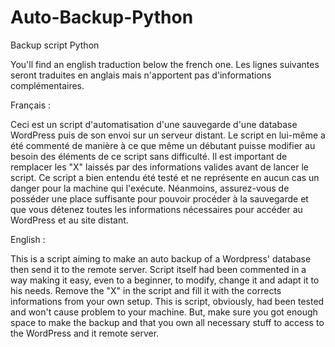 # Auto-Backup-Python
Backup script Python

You'll find an english traduction below the french one.
Les lignes suivantes seront traduites en anglais mais n'apportent pas d'informations complémentaires.

Français :

  Ceci est un script d'automatisation d'une sauvegarde d'une database WordPress puis de son envoi sur un serveur distant.
Le script en lui-même a été commenté de manière à ce que même un débutant puisse modifier au besoin des éléments de ce script sans
difficulté.
  Il est important de remplacer les "X" laissés par des informations valides avant de lancer le script. 
  Ce script a bien entendu été testé et ne représente en aucun cas un danger pour la machine qui l'exécute. Néanmoins, assurez-vous
de posséder une place suffisante pour pouvoir procéder à la sauvegarde et que vous détenez toutes les informations nécessaires pour
accéder au WordPress et au site distant.

English :

  This is a script aiming to make an auto backup of a Wordpress' database then send it to the remote server.
Script itself had been commented in a way making it easy, even to a beginner, to modify, change it and adapt it to his needs.
  Remove the "X" in the script and fill it with the corrects informations from your own setup.
  This is script, obviously, had been tested and won't cause problem to your machine. But, make sure you got enough space to make
the backup and that you own all necessary stuff to access to the WordPress and it remote server.
